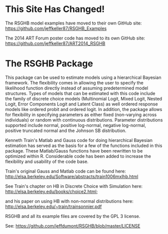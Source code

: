 # This Site Has Changed!

The RSGHB model examples have moved to their own GitHub site: https://github.com/jeffkeller87/RSGHB_Examples

The 2014 ART Forum poster code has moved to its own GitHub site: https://github.com/jeffkeller87/ART2014_RSGHB

# The RSGHB Package

This package can be used to estimate models using a hierarchical Bayesian framework. The flexibility comes in allowing the user to specify the likelihood function directly instead of assuming predetermined model structures. Types of models that can be estimated with this code include the family of discrete choice models (Multinomial Logit, Mixed Logit, Nested Logit, Error Components Logit and Latent Class) as well ordered response models like ordered probit and ordered logit. In addition, the package allows for flexibility in specifying parameters as either fixed (non-varying across individuals) or random with continuous distributions. Parameter distributions supported include normal, positive log-normal, negative log-normal, positive truncated normal and the Johnson SB distribution.

Kenneth Train's Matlab and Gauss code for doing hierarchical Bayesian estimation has served as the basis for a few of the functions included in this package. These Matlab/Gauss functions have been rewritten to be optimized within R. Considerable code has been added to increase the flexibility and usability of the code base.   

Train's original Gauss and Matlab code can be found here: http://elsa.berkeley.edu/Software/abstracts/train1006mxlhb.html

See Train's chapter on HB in Discrete Choice with Simulation here: http://elsa.berkeley.edu/books/choice2.html; 

and his paper on using HB with non-normal distributions here: http://elsa.berkeley.edu/~train/trainsonnier.pdf

RSGHB and all its example files are covered by the GPL 3 license. 

See: https://github.com/jeffdumont/RSGHB/blob/master/LICENSE
